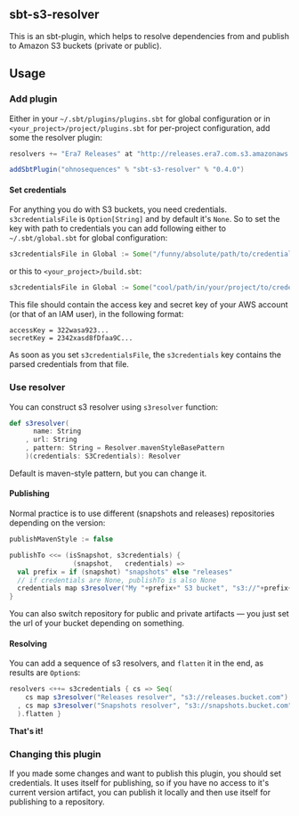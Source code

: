 ## sbt-s3-resolver

This is an sbt-plugin, which helps to resolve dependencies from and publish to Amazon S3 buckets (private or public).

## Usage

### Add plugin

Either in your `~/.sbt/plugins/plugins.sbt` for global configuration or in `<your_project>/project/plugins.sbt` for per-project configuration, add some the resolver plugin:

```scala
resolvers += "Era7 Releases" at "http://releases.era7.com.s3.amazonaws.com"

addSbtPlugin("ohnosequences" % "sbt-s3-resolver" % "0.4.0")
```

#### Set credentials

For anything you do with S3 buckets, you need credentials. `s3credentialsFile` is `Option[String]` and by default it's `None`. So to set the key with path to credentials you can add following either to `~/.sbt/global.sbt` for global configuration:

```scala
s3credentialsFile in Global := Some("/funny/absolute/path/to/credentials.properties")
```

or this to `<your_project>/build.sbt`:

```scala
s3credentialsFile in Global := Some("cool/path/in/your/project/to/credentials.properties")
```

This file should contain the access key and secret key of your AWS account (or that of an IAM user), in the following format:

```
accessKey = 322wasa923...
secretKey = 2342xasd8fDfaa9C...
```

As soon as you set `s3credentialsFile`, the `s3credentials` key contains the parsed credentials from that file.

### Use resolver

You can construct s3 resolver using `s3resolver` function:

```scala
def s3resolver(
      name: String
    , url: String
    , pattern: String = Resolver.mavenStyleBasePattern
    )(credentials: S3Credentials): Resolver
```

Default is maven-style pattern, but you can change it.

#### Publishing

Normal practice is to use different (snapshots and releases) repositories depending on the version:

```scala
publishMavenStyle := false

publishTo <<= (isSnapshot, s3credentials) { 
                (snapshot,   credentials) => 
  val prefix = if (snapshot) "snapshots" else "releases"
  // if credentials are None, publishTo is also None
  credentials map s3resolver("My "+prefix+" S3 bucket", "s3://"+prefix+".cool.bucket.com")
}
```

You can also switch repository for public and private artifacts — you just set the url of your bucket depending on something.

#### Resolving

You can add a sequence of s3 resolvers, and `flatten` it in the end, as results are `Option`s:

```scala
resolvers <++= s3credentials { cs => Seq(
    cs map s3resolver("Releases resolver", "s3://releases.bucket.com")
  , cs map s3resolver("Snapshots resolver", "s3://snapshots.bucket.com")
  ).flatten }
```

**That's it!**


### Changing this plugin

If you made some changes and want to publish this plugin, you should set credentials. It uses itself for publishing, so if you have no access to it's current version artifact, you can publish it locally and then use itself for publishing to a repository.
